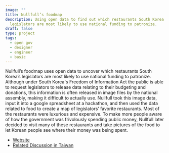 ```yaml
---
image: ""
title: Nullfull’s foodmap
description: Using open data to find out which restaurants South Korea's
  legislators are most likely to use national funding to patronize.
draft: false
type: project
tags:
  - open gov
  - designer
  - engineer
  - basic
---
```

Nullfull’s foodmap uses open data to uncover which restaurants South Korea’s legislators are most likely to use national funding to patronize. Although under South Korea's Freedom of Information Act  the public is able to request legislators to release data relating to their budgeting and donations, this information is often released in image files by the national assembly, making it difficult to actually use. Nullfull took this image data, input it into a google spreadsheet at a hackathon, and then used the data related to food to create a map of legislators’ favorite restaurants. Most of the restaurants were luxurious and expensive. To make more people aware of how the government was frivolously spending public money, Nullfull later decided to visit many of these restaurants and take pictures of the food to let Korean people see where their money was being spent.

- [Website](https://nullfull.kr/)
- [Related Discussion in Taiwan](https://g0v.hackmd.io/y_O_IpKrRxm6pG5rlO4enw?view)
